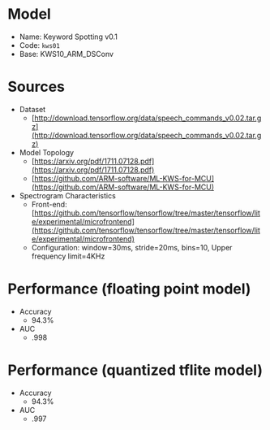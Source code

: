 # Model

* Name: Keyword Spotting v0.1
* Code: `kws01`
* Base: KWS10_ARM_DSConv

# Sources
* Dataset
    * [http://download.tensorflow.org/data/speech_commands_v0.02.tar.gz](http://download.tensorflow.org/data/speech_commands_v0.02.tar.gz)
* Model Topology
    * [https://arxiv.org/pdf/1711.07128.pdf](https://arxiv.org/pdf/1711.07128.pdf)
    * [https://github.com/ARM-software/ML-KWS-for-MCU](https://github.com/ARM-software/ML-KWS-for-MCU)
* Spectrogram Characteristics
    * Front-end: [https://github.com/tensorflow/tensorflow/tree/master/tensorflow/lite/experimental/microfrontend](https://github.com/tensorflow/tensorflow/tree/master/tensorflow/lite/experimental/microfrontend)
    * Configuration: window=30ms, stride=20ms, bins=10, Upper frequency limit=4KHz

# Performance (floating point model)
* Accuracy
    * 94.3%
* AUC
    * .998

# Performance (quantized tflite model)
* Accuracy
    * 94.3%
* AUC
    * .997